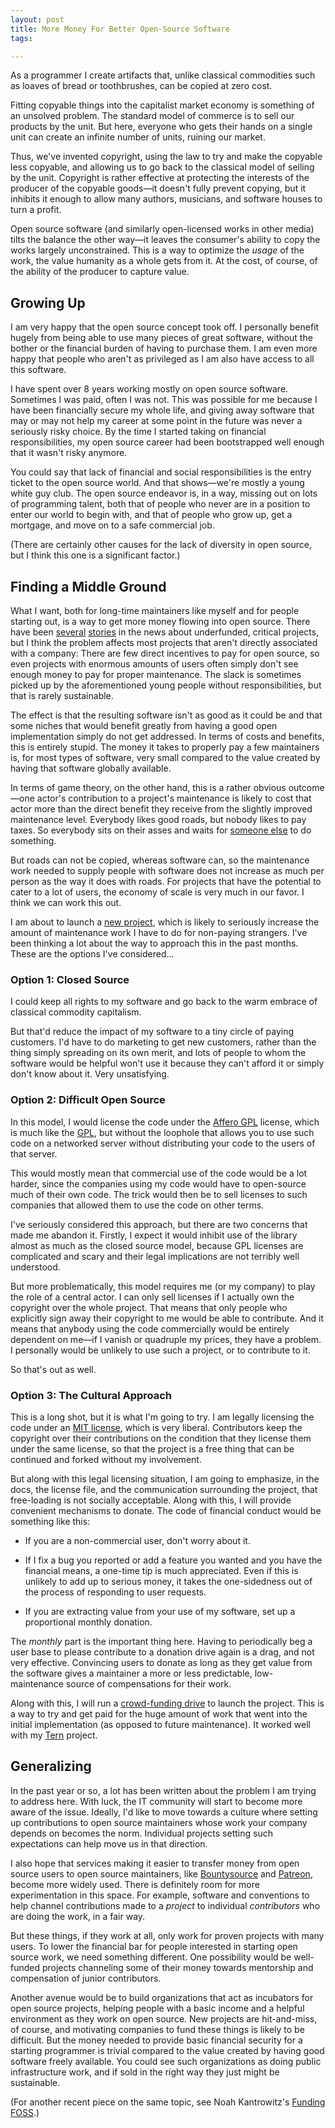 ```yaml
---
layout: post
title: More Money For Better Open-Source Software
tags:

---
```


As a programmer I create artifacts that, unlike classical commodities
such as loaves of bread or toothbrushes, can be copied at zero cost.

Fitting copyable things into the capitalist market economy is
something of an unsolved problem. The standard model of commerce is to
sell our products by the unit. But here, everyone who gets their hands
on a single unit can create an infinite number of units, ruining our
market.

Thus, we've invented copyright, using the law to try and make the
copyable less copyable, and allowing us to go back to the classical
model of selling by the unit. Copyright is rather effective at
protecting the interests of the producer of the copyable goods—it
doesn't fully prevent copying, but it inhibits it enough to allow many
authors, musicians, and software houses to turn a profit.

Open source software (and similarly open-licensed works in other
media) tilts the balance the other way—it leaves the consumer's
ability to copy the works largely unconstrained. This is a way to
optimize the _usage_ of the work, the value humanity as a whole gets
from it. At the cost, of course, of the ability of the producer to
capture value.

## Growing Up

I am very happy that the open source concept took off. I personally
benefit hugely from being able to use many pieces of great software,
without the bother or the financial burden of having to purchase them.
I am even more happy that people who aren't as privileged as I am
also have access to all this software.

I have spent over 8 years working mostly on open source software.
Sometimes I was paid, often I was not. This was possible for me
because I have been financially secure my whole life, and giving away
software that may or may not help my career at some point in the
future was never a seriously risky choice. By the time I started
taking on financial responsibilities, my open source career had been
bootstrapped well enough that it wasn't risky anymore.

You could say that lack of financial and social responsibilities is
the entry ticket to the open source world. And that shows—we're mostly
a young white guy club. The open source endeavor is, in a way,
missing out on lots of programming talent, both that of people who
never are in a position to enter our world to begin with, and that of
people who grow up, get a mortgage, and move on to a safe commercial
job.

(There are certainly other causes for the lack of diversity in open
source, but I think this one is a significant factor.)

## Finding a Middle Ground

What I want, both for long-time maintainers like myself and for people
starting out, is a way to get more money flowing into open source.
There have been [several][openssl] [stories][gpg] in the news about
underfunded, critical projects, but I think the problem affects most
projects that aren't directly associated with a company: There are few
direct incentives to pay for open source, so even projects with
enormous amounts of users often simply don't see enough money to pay
for proper maintenance. The slack is sometimes picked up by the
aforementioned young people without responsibilities, but that is
rarely sustainable.

[openssl]: http://veridicalsystems.com/blog/of-money-responsibility-and-pride/
[gpg]: http://www.propublica.org/article/the-worlds-email-encryption-software-relies-on-one-guy-who-is-going-broke

The effect is that the resulting software isn't as good as it could be
and that some niches that would benefit greatly from having a good
open implementation simply do not get addressed. In terms of costs and
benefits, this is entirely stupid. The money it takes to properly pay
a few maintainers is, for most types of software, very small compared
to the value created by having that software globally available.

In terms of game theory, on the other hand, this is a rather obvious
outcome—one actor's contribution to a project's maintenance is likely
to cost that actor more than the direct benefit they receive from the
slightly improved maintenance level. Everybody likes good roads, but
nobody likes to pay taxes. So everybody sits on their asses and waits
for [someone else][diff] to do something.

[diff]: http://en.wikipedia.org/wiki/Diffusion_of_responsibility

But roads can not be copied, whereas software can, so the maintenance
work needed to supply people with software does not increase as much
per person as the way it does with roads. For projects that have the
potential to cater to a lot of users, the economy of scale is very
much in our favor. I think we can work this out.

I am about to launch a [new project][pm], which is likely to seriously
increase the amount of maintenance work I have to do for non-paying
strangers. I've been thinking a lot about the way to approach this in
the past months. These are the options I've considered...

[pm]: http://prosemirror.net

### Option 1: Closed Source

I could keep all rights to my software and go back to the warm embrace
of classical commodity capitalism.

But that'd reduce the impact of my software to a tiny circle of paying
customers. I'd have to do marketing to get new customers, rather than
the thing simply spreading on its own merit, and lots of people to
whom the software would be helpful won't use it because they can't
afford it or simply don't know about it. Very unsatisfying.

### Option 2: Difficult Open Source

In this model, I would license the code under the [Affero GPL][agpl]
license, which is much like the [GPL][gpl], but without the loophole
that allows you to use such code on a networked server without
distributing your code to the users of that server.

[agpl]: http://en.wikipedia.org/wiki/Affero_General_Public_License
[gpl]: http://en.wikipedia.org/wiki/GNU_General_Public_License

This would mostly mean that commercial use of the code would be a lot
harder, since the companies using my code would have to open-source
much of their own code. The trick would then be to sell licenses to
such companies that allowed them to use the code on other terms.

I've seriously considered this approach, but there are two concerns
that made me abandon it. Firstly, I expect it would inhibit use of the
library almost as much as the closed source model, because GPL
licenses are complicated and scary and their legal implications are
not terribly well understood.

But more problematically, this model requires me (or my company) to
play the role of a central actor. I can only sell licenses if I
actually own the copyright over the whole project. That means that
only people who explicitly sign away their copyright to me would be
able to contribute. And it means that anybody using the code
commercially would be entirely dependent on me—if I vanish or
quadruple my prices, they have a problem. I personally would be
unlikely to use such a project, or to contribute to it.

So that's out as well.

### Option 3: The Cultural Approach

This is a long shot, but it is what I'm going to try. I am legally
licensing the code under an [MIT license][mit], which is very liberal.
Contributors keep the copyright over their contributions on the
condition that they license them under the same license, so that the
project is a free thing that can be continued and forked without my
involvement.

[mit]: http://en.wikipedia.org/wiki/MIT_License

But along with this legal licensing situation, I am going to
emphasize, in the docs, the license file, and the communication
surrounding the project, that free-loading is not socially acceptable.
Along with this, I will provide convenient mechanisms to donate. The
code of financial conduct would be something like this:

 * If you are a non-commercial user, don't worry about it.

 * If I fix a bug you reported or add a feature you wanted and you
   have the financial means, a one-time tip is much appreciated. Even
   if this is unlikely to add up to serious money, it takes the
   one-sidedness out of the process of responding to user requests.

 * If you are extracting value from your use of my software, set up
   a proportional monthly donation.

The _monthly_ part is the important thing here. Having to periodically
beg a user base to please contribute to a donation drive again is a
drag, and not very effective. Convincing users to donate as long as
they get value from the software gives a maintainer a more or less
predictable, low-maintenance source of compensations for their work.

Along with this, I will run a [crowd-funding drive][pmig] to launch
the project. This is a way to try and get paid for the huge amount of
work that went into the initial implementation (as opposed to future
maintenance). It worked well with my [Tern][tern] project.

[pmig]: https://www.indiegogo.com/projects/prosemirror/
[tern]: http://ternjs.net

## Generalizing

In the past year or so, a lot has been written about the problem I am
trying to address here. With luck, the IT community will start to
become more aware of the issue. Ideally, I'd like to move towards a
culture where setting up contributions to open source maintainers
whose work your company depends on becomes the norm. Individual
projects setting such expectations can help move us in that direction.

I also hope that services making it easier to transfer money from open
source users to open source maintainers, like [Bountysource][bs] and
[Patreon][pat], become more widely used. There is definitely room for
more experimentation in this space. For example, software and
conventions to help channel contributions made to a _project_ to
individual _contributors_ who are doing the work, in a fair way.

[bs]: https://www.bountysource.com/
[pat]: https://www.patreon.com/

But these things, if they work at all, only work for proven projects
with many users. To lower the financial bar for people interested in
starting open source work, we need something different. One
possibility would be well-funded projects channeling some of their
money towards mentorship and compensation of junior contributors.

Another avenue would be to build organizations that act as incubators
for open source projects, helping people with a basic income and a
helpful environment as they work on open source. New projects are
hit-and-miss, of course, and motivating companies to fund these things
is likely to be difficult. But the money needed to provide basic
financial security for a starting programmer is trivial compared to
the value created by having good software freely available. You could
see such organizations as doing public infrastructure work, and if
sold in the right way they just might be sustainable.

(For another recent piece on the same topic, see Noah Kantrowitz's
[Funding FOSS][ff].)

[ff]: http://coderanger.net/funding-foss/
